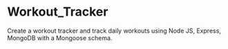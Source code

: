 # Workout_Tracker
 Create a workout tracker and track daily workouts using Node JS, Express, MongoDB with a Mongoose schema.
